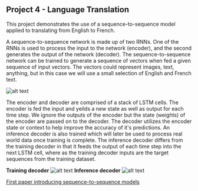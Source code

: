 ## Project 4 - Language Translation

This project demonstrates the use of a sequence-to-sequence model applied to translating from English to French.

A sequence-to-sequence network is made up of two RNNs. One of the RNNs is used to process the input to the network (encoder), and the second generates the output of the network (decoder). The sequence-to-sequence network can be trained to generate a sequence of vectors when fed a given sequence of input vectors. The vectors could represent images, text, anything, but in this case we will use a small selection of English and French text.

![alt text](http://suriyadeepan.github.io/img/seq2seq/seq2seq1.png "Seq2Seq Model")

The encoder and decoder are comprised of a stack of LSTM cells. The encoder is fed the input and yeilds a new state as well as output for each time step. We ignore the outputs of the encoder but the state (weights) of the encoder are passed on to the decoder. The decoder utilizes the encoder state or context to help improve the accuracy of it's predictions. An inference decoder is also trained which will later be used to process real world data once training is complete. The inference decoder differs from the training decoder in that it feeds the output of each time step into the next LSTM cell, where as the training decoder inputs are the target sequences from the training dataset. 

**Training decoder**
![alt text](http://localhost:8890/notebooks/images/sequence-to-sequence-training-decoder.png "training decoder")
**Inference decoder**
![alt text](http://localhost:8890/notebooks/images/sequence-to-sequence-inference-decoder.png "inference decoder")


[First paper introducing sequence-to-sequence models](https://arxiv.org/abs/1406.1078)
